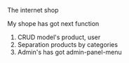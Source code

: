 The internet shop

My shope has got next function
1. CRUD model's product, user
2. Separation products by categories
3. Admin's has got admin-panel-menu


